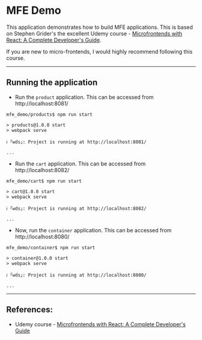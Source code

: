 # MFE Demo

This application demonstrates how to build MFE applications. This is based on Stephen Grider's the excellent Udemy course - [Microfrontends with React: A Complete Developer's Guide](https://delldigital.udemy.com/course/microfrontend-course). 

If you are new to micro-frontends, I would highly recommend following this course. 


--------------
## Running the application

* Run the `product` application. This can be accessed from  http://localhost:8081/
```
mfe_demo/products$ npm run start

> products@1.0.0 start
> webpack serve

ℹ ｢wds｣: Project is running at http://localhost:8081/

...
```

* Run the `cart` application. This can be accessed from  http://localhost:8082/
```
mfe_demo/cart$ npm run start

> cart@1.0.0 start
> webpack serve

ℹ ｢wds｣: Project is running at http://localhost:8082/

...
```

* Now, run the `container` application. This can be accessed from  http://localhost:8080/
```
mfe_demo/container$ npm run start

> container@1.0.0 start
> webpack serve

ℹ ｢wds｣: Project is running at http://localhost:8080/

...
```

--------------
## References:

* Udemy course - [Microfrontends with React: A Complete Developer's Guide](https://delldigital.udemy.com/course/microfrontend-course)

